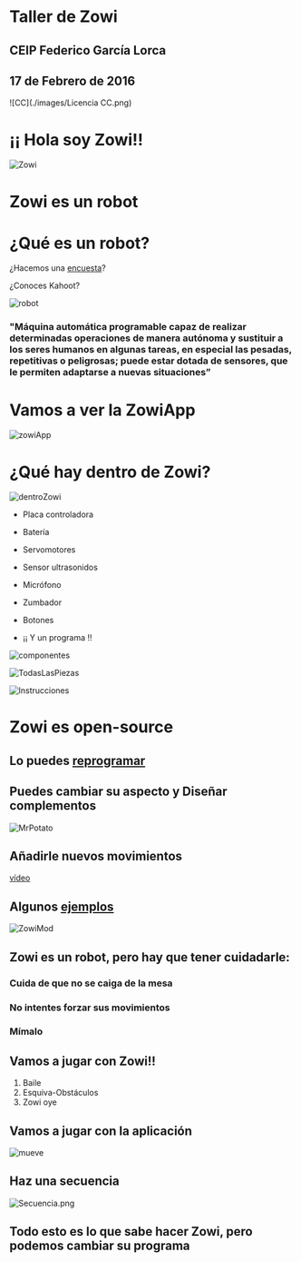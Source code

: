 # Taller de Zowi

## CEIP Federico García Lorca

## 17 de Febrero de 2016

![CC](./images/Licencia CC.png)

# ¡¡ Hola soy Zowi!!

![Zowi](./images/Zowi_front.jpg)

# Zowi es un robot

# ¿Qué es un robot?

¿Hacemos una [encuesta](https://create.kahoot.it/?_ga=1.256153608.2056625729.1452556026&deviceId=365ec0cb-25a2-47f5-8862-2a26ec6fe460#survey/bc3cc91c-6a19-4b4b-8dd4-621a4950a337)?

¿Conoces Kahoot?

![robot](https://upload.wikimedia.org/wikipedia/commons/1/19/Repro_Smoking_Spaceman_Robot_%E2%80%93_Ha_Ha_Toy_%E2%80%93_Silver_-_Front.jpg)

### "Máquina automática programable capaz de realizar determinadas operaciones de manera autónoma y sustituir a los seres humanos en algunas tareas, en especial las pesadas, repetitivas o peligrosas; puede estar dotada de sensores, que le permiten adaptarse a nuevas situaciones”

# Vamos a ver la ZowiApp

![zowiApp](./images/zowi-app-f75171-h900.jpg)


# ¿Qué hay dentro de Zowi?

![dentroZowi](./images/imagen_3_mont_esquema.PNG)

* Placa controladora
* Batería
* Servomotores
* Sensor ultrasonidos
* Micrófono
* Zumbador
* Botones

* ¡¡ Y un programa !!

![componentes](./images/DSC_0392_800pxls_02.jpg)

![TodasLasPiezas](./images/desmontado_800pxls.png)

![Instrucciones](./images/imagen_3_mont_conex.PNG)

# Zowi es open-source

## Lo puedes [reprogramar](http://bitbloq.bq.com)

## Puedes cambiar su aspecto y Diseñar complementos

![MrPotato](http://thingiverse-production-new.s3.amazonaws.com/renders/97/8b/5b/8f/99/20e72d0c132f72a648ea3e8b07444ed8_preview_featured.jpg)

## Añadirle nuevos movimientos

[vídeo](https://twitter.com/BQAcademyES/status/695296147464806400)

## Algunos [ejemplos](https://github.com/bqlabs/zowi/tree/master/mods)

![ZowiMod](https://github.com/bqlabs/zowi/raw/master/mods/Forge/images/forge.jpg)

## Zowi es un robot, pero hay que tener cuidadarle:

### Cuida de que no se caiga de la mesa
### No intentes forzar sus movimientos
### Mímalo

## Vamos a jugar con Zowi!!

1. Baile
1. Esquiva-Obstáculos
1. Zowi oye

## Vamos a jugar con la aplicación

![mueve](./images/zowi-app-2c7e3f-h900.jpg)

## Haz una secuencia

![Secuencia.png](./images/Secuencia.png)

## Todo esto es lo que sabe hacer Zowi, pero podemos cambiar su programa
